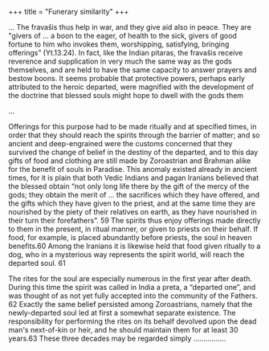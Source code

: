 +++
title = "Funerary similarity"
+++



... The fravašis thus help in war, and they give aid also in peace. They are "givers of ... a boon to the eager, of health to the sick, givers of good fortune to him who invokes them, worshipping, satisfying, bringing offerings” (Yt.13.24). In fact, like the Indian pitaras, the fravašis receive reverence and supplication in very much the same way as the gods themselves, and are held to have the same capacity to answer prayers and bestow boons. It seems probable that protective powers, perhaps early attributed to the heroic departed, were magnified with the development of the doctrine that blessed souls might hope to dwell with the gods them

...

Offerings for this purpose had to be made ritually and at specified times, in order that they should reach the spirits through the barrier of matter; and so ancient and deep-engrained were the customs concerned that they survived the change of belief in the destiny of the departed, and to this day gifts of food and clothing are still made by Zoroastrian and Brahman alike for the benefit of souls in Paradise. This anomaly existed already in ancient times, for it is plain that both Vedic Indians and pagan Iranians believed that the blessed obtain “not only long life there by the gift of the mercy of the gods; they obtain the merit of ... the sacrifices which they have offered, and the gifts which they have given to the priest, and at the same time they are nourished by the piety of their relatives on earth, as they have nourished in their turn their forefathers”. 59 The spirits thus enjoy offerings made directly to them in the present, in ritual manner, or given to priests on their behalf. If food, for example, is placed abundantly before priests, the soul in heaven benefits.60 Among the Iranians it is likewise held that food given ritually to a dog, who in a mysterious way represents the spirit world, will reach the departed soul. 61

The rites for the soul are especially numerous in the first year after death. During this time the spirit was called in India a preta, a “departed one”, and was thought of as not yet fully accepted into the community of the Fathers. 62 Exactly the same belief persisted among Zoroastrians, namely that the newly-departed soul led at first a somewhat separate existence. The responsibility for performing the rites on its behalf devolved upon the dead man's next-of-kin or heir, and he should maintain them for at least 30 years.63 These three decades may be regarded simply ................

